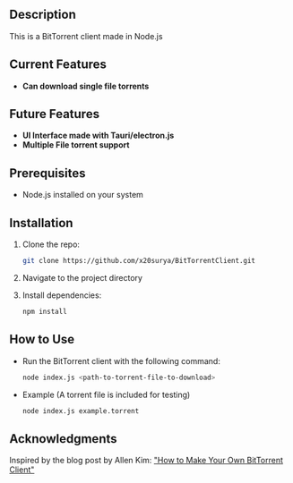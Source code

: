 ## Description

This is a BitTorrent client made in Node.js

## Current Features

- **Can download single file torrents** 

## Future Features

- **UI Interface made with Tauri/electron.js**
- **Multiple File torrent support**

## Prerequisites

- Node.js installed on your system

## Installation

1. Clone the repo:

   ```bash
   git clone https://github.com/x20surya/BitTorrentClient.git

2. Navigate to the project directory

3. Install dependencies:

    ```bash
    npm install

## How to Use

- Run the BitTorrent client with the following command:
  
    ```bash
    node index.js <path-to-torrent-file-to-download>

- Example (A torrent file is included for testing)

    ```bash
    node index.js example.torrent

## Acknowledgments
Inspired by the blog post by Allen Kim: ["How to Make Your Own BitTorrent Client"](https://allenkim67.github.io/programming/2016/05/04/how-to-make-your-own-bittorrent-client.html)
